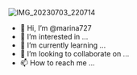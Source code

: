 ![IMG_20230703_220714](https://github.com/marina727/marina727/assets/138602022/a8a190ce-c12f-41c8-af18-efb978d294f1)
- 👋 Hi, I’m @marina727
- 👀 I’m interested in ...
- 🌱 I’m currently learning ...
- 💞️ I’m looking to collaborate on ...
- 📫 How to reach me ...

<!---
marina727/marina727 is a ✨ special ✨ repository because its `README.md` (this file) appears on your GitHub profile.
You can click the Preview link to take a look at your changes.
--->
